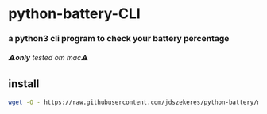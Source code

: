 # python-battery-CLI
### a python3 cli program to check your battery percentage
###### ⚠︎**only** tested om mac⚠︎
## install
```bash
wget -O - https://raw.githubusercontent.com/jdszekeres/python-battery/master/installer.sh | bash
```
